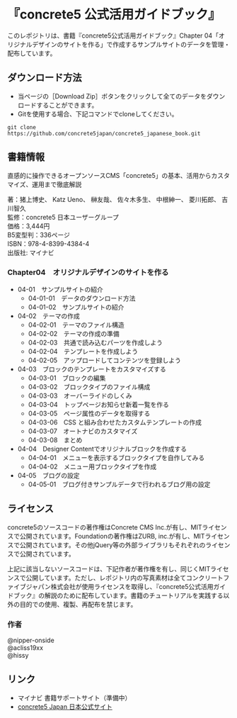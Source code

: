 # 『concrete5 公式活用ガイドブック』

このレポジトリは、書籍『concrete5公式活用ガイドブック』Chapter 04「オリジナルデザインのサイトを作る」で作成するサンプルサイトのデータを管理・配布しています。

## ダウンロード方法

* 当ページの［Download Zip］ボタンをクリックして全てのデータをダウンロードすることができます。
* Gitを使用する場合、下記コマンドでcloneしてください。

```
git clone https://github.com/concrete5japan/concrete5_japanese_book.git
```

## 書籍情報

直感的に操作できるオープンソースCMS「concrete5」の基本、活用からカスタマイズ、運用まで徹底解説

著：猪上博史、 Katz Ueno、 榊友哉、 佐々木多生、 中根紳一、 菱川拓郎、 吉川智久  
監修：concrete5 日本ユーザーグループ  
価格：3,444円  
B5変型判：336ページ  
ISBN：978-4-8399-4384-4  
出版社: マイナビ

### Chapter04　オリジナルデザインのサイトを作る

* 04-01　サンプルサイトの紹介
  * 04-01-01　データのダウンロード方法
  * 04-01-02　サンプルサイトの紹介
* 04-02　テーマの作成
  * 04-02-01　テーマのファイル構造
  * 04-02-02　テーマの作成の準備
  * 04-02-03　共通で読み込むパーツを作成しよう
  * 04-02-04　テンプレートを作成しよう
  * 04-02-05　アップロードしてコンテンツを登録しよう
* 04-03　ブロックのテンプレートをカスタマイズする
  * 04-03-01　ブロックの編集
  * 04-03-02　ブロックタイプのファイル構成
  * 04-03-03　オーバーライドのしくみ
  * 04-03-04　トップページお知らせ新着一覧を作る
  * 04-03-05　ページ属性のデータを取得する
  * 04-03-06　CSS と組み合わせたカスタムテンプレートの作成
  * 04-03-07　オートナビのカスタマイズ
  * 04-03-08　まとめ
* 04-04　Designer Contentでオリジナルブロックを作成する
  * 04-04-01　メニューを表示するブロックタイプを自作してみる
  * 04-04-02　メニュー用ブロックタイプを作成
* 04-05　ブログの設定
  * 04-05-01　ブログ付きサンプルデータで行われるブログ用の設定

## ライセンス

concrete5のソースコードの著作権はConcrete CMS Inc.が有し、MITライセンスで公開されています。Foundationの著作権はZURB, inc.が有し、MITライセンスで公開されています。その他jQuery等の外部ライブラリもそれぞれのライセンスで公開されています。

上記に該当しないソースコードは、下記作者が著作権を有し、同じくMITライセンスで公開しています。ただし、レポジトリ内の写真素材は全てコンクリートファイブジャパン株式会社が使用ライセンスを取得し、『concrete5公式活用ガイドブック』の解説のために配布しています。書籍のチュートリアルを実践する以外の目的での使用、複製、再配布を禁じます。

### 作者

@nipper-onside  
@acliss19xx  
@hissy

## リンク

- マイナビ 書籍サポートサイト（準備中）
- [concrete5 Japan 日本公式サイト](http://concrete5-japan.org)
